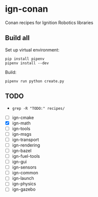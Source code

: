 # ign-conan
Conan recipes for Ignition Robotics libraries

## Build all

Set up virtual environment:
```
pip install pipenv
pipenv install --dev
```

Build:
```
pipenv run python create.py
```

## TODO

- `grep -R "TODO:" recipes/`

- [ ] ign-cmake
- [x] ign-math
- [ ] ign-tools
- [ ] ign-msgs
- [ ] ign-transport
- [ ] ign-rendering
- [ ] ign-bazel
- [ ] ign-fuel-tools
- [ ] ign-gui
- [ ] ign-sensors
- [ ] ign-common
- [ ] ign-launch
- [ ] ign-physics
- [ ] ign-gazebo
